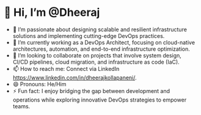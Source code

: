 # 👋 Hi, I’m @Dheeraj

- 👀 I’m passionate about designing scalable and resilient infrastructure solutions and implementing cutting-edge DevOps practices.
- 🌱 I’m currently working as a DevOps Architect, focusing on cloud-native architectures, automation, and end-to-end infrastructure optimization.
- 💞️ I’m looking to collaborate on projects that involve system design, CI/CD pipelines, cloud migration, and infrastructure as code (IaC).
- 📫 How to reach me: Connect via LinkedIn https://www.linkedin.com/in/dheerajkollapaneni/.
- 😄 Pronouns: He/Him
- ⚡ Fun fact: I enjoy bridging the gap between development and operations while exploring innovative DevOps strategies to empower teams.
